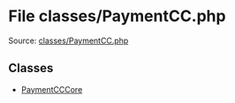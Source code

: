 File classes/PaymentCC.php
=========

Source: [classes/PaymentCC.php](https://github.com/PrestaShop/PrestaShop/blob/1.5.0.13/classes/PaymentCC.php)


Classes
-------

* [PaymentCCCore](class.PaymentCCCore.md)

